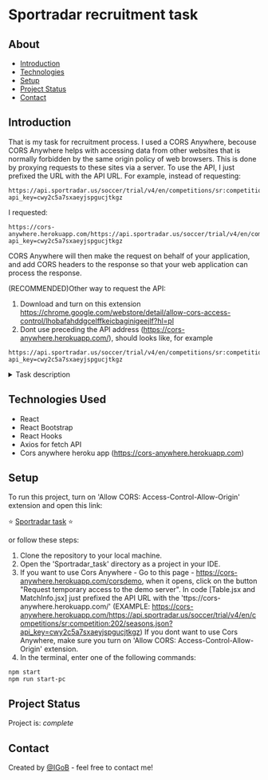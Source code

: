 # Sportradar recruitment task


## About
* [Introduction](#introduction)
* [Technologies](#technologies-used)
* [Setup](#setup)
* [Project Status](#project-status)
* [Contact](#contact)


## Introduction
That is my task for recruitment process.
I used a CORS Anywhere, becouse CORS Anywhere helps with accessing data from other websites that is normally forbidden by the same origin policy of web browsers. This is done by proxying requests to these sites via a server. 
To use the API, I just prefixed the URL with the API URL. 
For example, instead of requesting:

```
https://api.sportradar.us/soccer/trial/v4/en/competitions/sr:competition:202/seasons.json?api_key=cwy2c5a7sxaeyjspgucjtkgz
```

I requested: 

```
https://cors-anywhere.herokuapp.com/https://api.sportradar.us/soccer/trial/v4/en/competitions/sr:competition:202/seasons.json?api_key=cwy2c5a7sxaeyjspgucjtkgz
```

CORS Anywhere will then make the request on behalf of your application, and add CORS headers to the response so that your web application can process the response.

(RECOMMENDED)Other way to request the API: 

1. Download and turn on this extension https://chrome.google.com/webstore/detail/allow-cors-access-control/lhobafahddgcelffkeicbaginigeejlf?hl=pl
2. Dont use preceding the API address (https://cors-anywhere.herokuapp.com/), should looks like, for example

```
https://api.sportradar.us/soccer/trial/v4/en/competitions/sr:competition:202/seasons.json?api_key=cwy2c5a7sxaeyjspgucjtkgz
```

<details>
  <summary>Task description</summary>
  
Step 1: Display results table of Ekstraklasa 20/21 season

 
API:
In your code, please use endpoint and parameters below:
GET Season Schedule soccer/trial/v4/:language_code/seasons/:season_id/schedules:format 
 :language_code – en 
 :season_id - sr:season:77453 
 
 
Description:
·	Table should be divided into 2 columns
·	In the first column display Team Names
·	In the second column display result
·	Commit your changes 

 
Step 2: Display more information in the results table 

 
Description:
·	Add new columns to your table with match date, half time score, and stadium name 
·	Move team names into separate columns 
·	Make team name cell background different depending on result
o	Red – if team lost 
o	Green – if team won
o	Orange – if match ended in a draw
·	 Commit your changes 

 
Step 3: Add season filter to results table 

 
Description:
·	Add „Seasons” dropdown above results table
·	Dropdown options should be fetched from the API:
o	 GET Competition Seasons soccer/trial/v4/:language_code/competitions/:competition_id/seasons:format 
 : language_code – en 
 :competition_id - sr:competition:202 
·	Or hardcoded:
o	sr:season:67233 - Ekstraklasa 19/20 
o	sr:season:77453 - Ekstraklasa 20/21 
o	sr:season: 84320 - Ekstraklasa 21/22 
·	Reload results table on dropdown change using endpoint from step 1
·	Commit your changes


 Step 4: Match info sub page 
 
 
Description:
·	When clicking on matches table row, user should be redirected to a new match info sub page
·	Use endpoint below to fetch match info:
o	GET Sport Event Timeline soccer/trial/v4/:language_code/sport_events/:sport_event_id/timeline:format 
 :language_code – en 
 :sport_event_id – you will find ID in the endpoint from Step 1
·	On a subpage display data about a match, teams, result, and data in Timeline property 
·	Use your CSS skills to display match data in a nice way
·	Commit your changes

 
Step 5: Add any new features by your choice


Description:
In this step you’re free to add whatever features you like, think about refactoring, style improvements, use of another endpoints, etc.

  
</details>


## Technologies Used
* React
* React Bootstrap
* React Hooks
* Axios for fetch API
* Cors anywhere heroku app (https://cors-anywhere.herokuapp.com)

## Setup
To run this project, turn on 'Allow CORS: Access-Control-Allow-Origin' extension and open this link:

⭐ <a href="">Sportradar task</a> ⭐

or follow these steps:

1. Clone the repository to your local machine.
2. Open the 'Sportradar_task' directory as a project in your IDE.
3. If you want to use Cors Anywhere - Go to this page - https://cors-anywhere.herokuapp.com/corsdemo, when it opens, click on the button "Request temporary access to the demo server". In code [Table.jsx and MatchInfo.jsx] just prefixed the API URL with the 'ttps://cors-anywhere.herokuapp.com/' (EXAMPLE: https://cors-anywhere.herokuapp.com/https://api.sportradar.us/soccer/trial/v4/en/competitions/sr:competition:202/seasons.json?api_key=cwy2c5a7sxaeyjspgucjtkgz)
If you dont want to use Cors Anywhere, make sure you turn on 'Allow CORS: Access-Control-Allow-Origin' extension.
4. In the terminal, enter one of the following commands:

```
npm start
npm run start-pc
```

## Project Status
Project is: _complete_


## Contact
Created by [@IGoB](https://igobb-portfolio.netlify.app/) - feel free to contact me!
